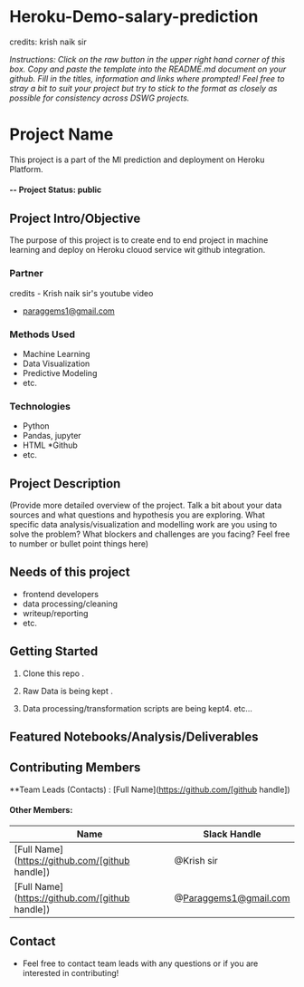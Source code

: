 # Heroku-Demo-salary-prediction
credits: krish naik sir

*Instructions: Click on the raw button in the upper right hand corner of this box.  Copy and paste the template into the README.md document on your github.  Fill in the titles, information and links where prompted! Feel free to stray a bit to suit your project but try to stick to the format as closely as possible for consistency across DSWG projects.*

# Project Name
This project is a part of the Ml prediction and deployment on Heroku Platform.

#### -- Project Status: public

## Project Intro/Objective
The purpose of this project is to create end to end project in machine learning and deploy on Heroku clouod service wit github integration. 

### Partner
credits - Krish naik sir's youtube video
- paraggems1@gmail.com
### Methods Used

* Machine Learning
* Data Visualization
* Predictive Modeling
* etc.

### Technologies

* Python
* Pandas, jupyter
* HTML
*Github
* etc. 

## Project Description
(Provide more detailed overview of the project.  Talk a bit about your data sources and what questions and hypothesis you are exploring. What specific data analysis/visualization and modelling work are you using to solve the problem? What blockers and challenges are you facing?  Feel free to number or bullet point things here)

## Needs of this project

- frontend developers
- data processing/cleaning
- writeup/reporting
- etc.

## Getting Started

1. Clone this repo .
2. Raw Data is being kept .

    
3. Data processing/transformation scripts are being kept4. etc...


## Featured Notebooks/Analysis/Deliverables


## Contributing Members

**Team Leads (Contacts) : [Full Name](https://github.com/[github handle])

#### Other Members:

|Name     |  Slack Handle   | 
|---------|-----------------|
|[Full Name](https://github.com/[github handle])| @Krish sir        |
|[Full Name](https://github.com/[github handle]) | @Paraggems1@gmail.com    |

## Contact

* Feel free to contact team leads with any questions or if you are interested in contributing!
